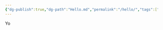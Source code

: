 ```yaml
---
{"dg-publish":true,"dg-path":"Hello.md","permalink":"/hello/","tags":["gardenEntry"],"noteIcon":""}
---
```


Yo
